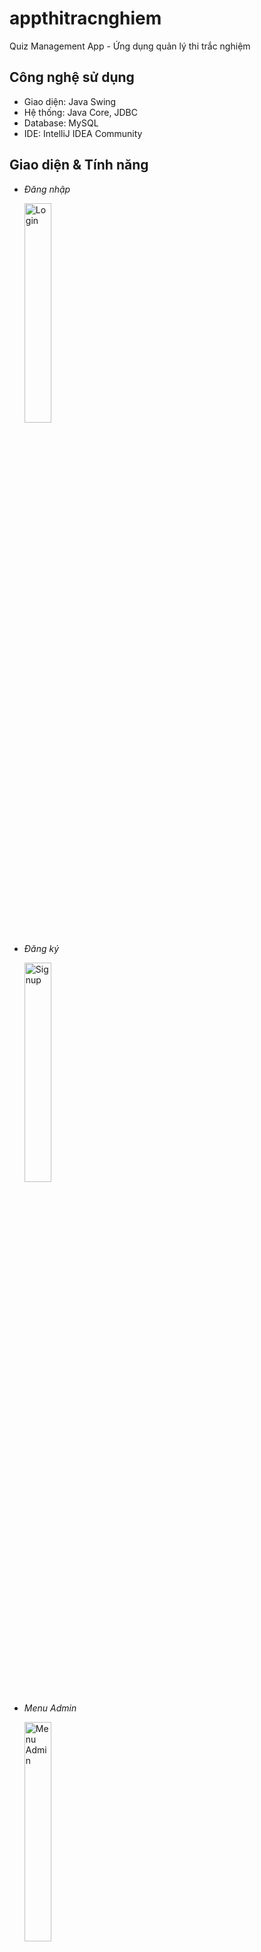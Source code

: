 # appthitracnghiem
Quiz Management App - Ứng dụng quản lý thi trắc nghiệm

## Công nghệ sử dụng
- Giao diện: Java Swing
- Hệ thống: Java Core, JDBC
- Database: MySQL
- IDE: IntelliJ IDEA Community

## Giao diện & Tính năng
- _Đăng nhập_

  <img width="30%" src="https://i.ibb.co/56PkLTy/login.png" alt="Login"/>

- _Đăng ký_

  <img width="30%" src="https://i.ibb.co/cYKgBDQ/signup.png" alt="Signup"/>

- _Menu Admin_

  <img width="30%" src="https://i.ibb.co/YB2mcyh/menu-admin.png" alt="Menu Admin"/>

- _Menu Host (Người tạo đề)_

  <img width="30%" src="https://i.ibb.co/RBPTT7V/menu-host.png" alt="Menu Host"/>
  
- _Menu Attendee (Người dự thi)_

  <img width="30%" src="https://i.ibb.co/47GVMxG/menu-attendee.png" alt="Menu Attendee"/>
  
- _Quản lý User_

  <img width="40%" src="https://i.ibb.co/vPzkRzH/user-management.png" alt="User Management"/>
  
  - <p align="justify">Admin có thể nhập dữ liệu vào các text field Tên tài khoản, họ và tên, mật khẩu, chọn vai trò để thêm người dùng vào hệ thống</p>

    <img width="40%" src="https://i.ibb.co/c3WZ4G4/user-management-insert.png" alt="User Management Insert"/>

  - <p align="justify">Admin có thể cập nhật dữ liệu người dùng bằng cách chọn vào một người dùng bất kì trên table để đổ dữ liệu vào các text field. Admin có thể thay đổi dữ liệu trực tiếp trên text field và bấm vào nút Cập nhật. Tương tự với Cập nhật, Admin có thể xoá người dùng bất kì được chọn từ table và bấm nút Xoá.</p>

    <img width="40%" src="https://i.ibb.co/FwmkqBf/user-management-update.png" alt="User Management Update"/>

- _Quản lý Đề thi_

  <img width="40%" src="https://i.ibb.co/xjT1Q8L/exam-management.png" alt="Exam Management"/>

- _Quản lý Câu hỏi_

  <img width="40%" src="https://i.ibb.co/hLVJJRX/question-management.png" alt="Question Management"/>

- _Quản lý Đáp án câu hỏi_

  <img width="40%" src="https://i.ibb.co/wWHH14W/question-answer-management.png" alt="Question Answer Management"/>

- _Quản lý phòng thi_

  <img width="40%" src="https://i.ibb.co/Qjck5dw/room-management.png" alt="Room Management"/>

- _Tổng kết điểm thi_

  <img width="40%" src="https://i.ibb.co/rZKB4FR/room-result-summary.png" alt="Room Result Summary"/>
  
- _Người dự thi vào phòng thi_

  <img width="30%" src="https://i.ibb.co/tDbdqXN/go-to-room-attendee-1.png" alt="Attendee goes to room"/>
  <img width="30%" src="https://i.ibb.co/ZNNNySf/go-to-room-attendee-2.png" alt="Room information shows after user verification"/>

- _Người dự thi làm bài thi_

  <img width="70%" src="https://i.ibb.co/QXV1R5Q/take-exam-attendee.png" alt="Attendee takes exam"/>

- _Người dự thi xem kết quả thi_

  <div><img width="50%" src="https://i.ibb.co/mRqQfGs/exam-result-attendee-1.png" alt="Attendee views exam result"/></div>
  <div><img width="50%" src="https://i.ibb.co/gzfv0NK/exam-result-attendee-2.png" alt="Exam result saves in database"/></div>

**[⬆ Lên đầu trang](#appthitracnghiem)**
